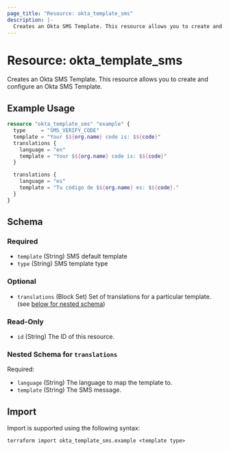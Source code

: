 ```yaml
---
page_title: "Resource: okta_template_sms"
description: |-
  Creates an Okta SMS Template. This resource allows you to create and configure an Okta SMS Template.
---
```


# Resource: okta_template_sms

Creates an Okta SMS Template. This resource allows you to create and configure an Okta SMS Template.

## Example Usage

```terraform
resource "okta_template_sms" "example" {
  type     = "SMS_VERIFY_CODE"
  template = "Your $${org.name} code is: $${code}"
  translations {
    language = "en"
    template = "Your $${org.name} code is: $${code}"
  }

  translations {
    language = "es"
    template = "Tu código de $${org.name} es: $${code}."
  }
}
```

<!-- schema generated by tfplugindocs -->
## Schema

### Required

- `template` (String) SMS default template
- `type` (String) SMS template type

### Optional

- `translations` (Block Set) Set of translations for a particular template. (see [below for nested schema](#nestedblock--translations))

### Read-Only

- `id` (String) The ID of this resource.

<a id="nestedblock--translations"></a>
### Nested Schema for `translations`

Required:

- `language` (String) The language to map the template to.
- `template` (String) The SMS message.

## Import

Import is supported using the following syntax:

```shell
terraform import okta_template_sms.example <template type>
```
